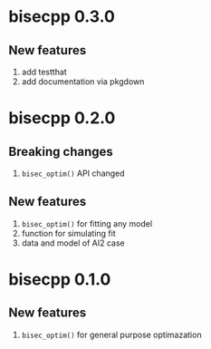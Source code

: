 # bisecpp 0.3.0


## New features

1. add testthat
1. add documentation via pkgdown

# bisecpp 0.2.0

## Breaking changes

1. `bisec_optim()` API changed

## New features

1. `bisec_optim()` for fitting any model
1. function for simulating fit
1. data and model of AI2 case



# bisecpp 0.1.0

## New features

1. `bisec_optim()` for general purpose optimazation

